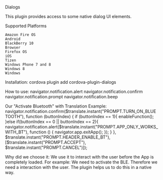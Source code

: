 Dialogs

This plugin provides access to some native dialog UI elements.

Supported Platforms

    Amazon Fire OS
    Android
    BlackBerry 10
    Browser
    Firefox OS
    iOS
    Tizen
    Windows Phone 7 and 8
    Windows 8
    Windows


Installation:
cordova plugin add cordova-plugin-dialogs

How to use:
    navigator.notification.alert
    navigator.notification.confirm
    navigator.notification.prompt
    navigator.notification.beep


Our "Activate Bluetooth" with Translation Example:
navigator.notification.confirm($translate.instant("PROMPT.TURN_ON_BLUETOOTH"), function (buttonIndex) {
   if (buttonIndex == 1){
	enableFunction();
   }else if(buttonIndex == 0 || buttonIndex == 2){
        navigator.notification.alert($translate.instant("PROMPT.APP_ONLY_WORKS_WITH_BT"), function () { navigator.app.exitApp(); });
   }
}, $translate.instant("PROMPT.HEADER_ENABLE_BT"), [$translate.instant("PROMPT.ACCEPT"), $translate.instant("PROMPT.CANCEL")]);


Why did we choose it:
We use it to interact with the user before the App is completely loaded.
For example:
We need to activate the BLE. Therefore we need a interaction with the user. The plugin helps us to do this in a native way.